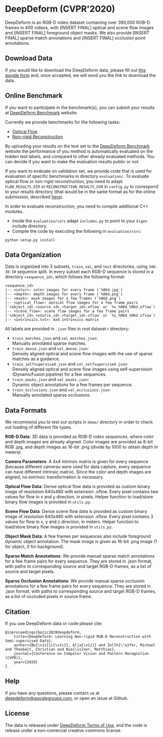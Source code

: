 # DeepDeform (CVPR'2020)

DeepDeform is an RGB-D video dataset containing over 390,000 RGB-D frames in 400 videos, with [INSERT FINAL] optical and scene flow images and [INSERT FINAL] foreground object masks. We also provide [INSERT FINAL] sparse match annotations and [INSERT FINAL] occlusion point annotations.


## Download Data

If you would like to download the DeepDeform data, please fill out [this google form] and, once accepted, we will send you the link to download the data.

[this google form]: https://docs.google.com/forms/d/e/1FAIpQLSeQ1hkCmmTiib-oQM9s21y3Tz9ojiI2zB8vZSqTZjT2DiRZ0g/viewform


## Online Benchmark

If you want to participate in the benchmark(s), you can submit your results at [DeepDeform Benchmark] website.

Currently we provide benchmarks for the following tasks:
- [Optical Flow]
- [Non-rigid Reconstruction]

By uploading your results on the test set to the [DeepDeform Benchmark] website the performance of you method is automatically evaluated on the hidden test labels, and compared to other already evaluated methods. You can decide if you want to make the evaluation results public or not.

If you want to evaluate on validation set, we provide code that is used for evaluation of specific benchmarks in directory `evaluation/`. To evaluate optical flow or non-rigid reconstruction, you need to adapt `FLOW_RESULTS_DIR` or `RECONSTRUCTION_RESULTS_DIR` in `config.py` to correspond to your results directory (that would be in the same format as for the online submission, described [here]).

In order to evaluate reconstruction, you need to compile additional C++ modules.

- Inside the `evaluation/csrc` adapt `includes.py` to point to your `Eigen` include directory.
- Compile the code by executing the following in `evaluation/csrc`:
```
python setup.py install
```

[DeepDeform Benchmark]: http://kaldir.vc.in.tum.de/deepdeform_benchmark
[Optical Flow]: http://kaldir.vc.in.tum.de/deepdeform_benchmark/benchmark_optical_flow
[Non-rigid Reconstruction]: http://kaldir.vc.in.tum.de/deepdeform_benchmark/benchmark_reconstruction
[here]: http://kaldir.vc.in.tum.de/deepdeform_benchmark/documentation

## Data Organization

Data is organized into 3 subsets, `train`, `val`, and `test` directories, using `340-30-30` sequence split. In every subset each RGB-D sequence is stored in a directory `<sequence_id>`, which follows the following format:

```
<sequence_id>
|-- <color>: color images for every frame (`%06d.jpg`)
|-- <depth>: depth images for every frame (`%06d.png`)
|-- <mask>: mask images for a few frames (`%06d.png`)
|-- <optical_flow>: optical flow images for a few frame pairs (`<object_id>_<source_id>_<target_id>.oflow` or `%s_%06d_%06d.oflow`)
|-- <scene_flow>: scene flow images for a few frame pairs (`<object_id>_<source_id>_<target_id>.sflow` or `%s_%06d_%06d.sflow`)
|-- <intrinsics.txt>: 4x4 intrinsics matrix
```

All labels are provided in `.json` files in root dataset r directory:
- `train_matches.json` and `val_matches.json`: <br>Manually annotated sparse matches.
- `train_dense.json` and `val_dense.json`: <br>Densely aligned optical and scene flow images with the use of sparse matches as a guidance.
- `train_selfsupervised.json` and `val_selfsupervised.json`: <br>Densely aligned optical and scene flow images using self-supervision (DynamicFusion pipeline) for a few sequences.
- `train_masks.json` and `val_masks.json`: <br>Dynamic object annotations for a few frames per sequence.
- `train_occlusions.json` and `val_occlusions.json`: <br>Manually annotated sparse occlusions.


## Data Formats

We recommend you to test out scripts in `demo/` directory in order to check out loading of different file types.

**RGB-D Data**: 3D data is provided as RGB-D video sequences, where color and depth images are already aligned. Color images are provided as 8-bit RGB .jpg, and depth images as 16-bit .png (divide by 1000 to obtain depth in meters).

**Camera Parameters**: A 4x4 intrinsic matrix is given for every sequence (because different cameras were used for data capture, every sequence can have different intrinsic matrix). Since the color and depth images are aligned, no extrinsic transformation is necessary.

**Optical Flow Data**: Dense optical flow data is provided as custom binary image of resolution 640x480 with extension .oflow. Every pixel contains two values for flow in x and y direction, in pixels. Helper function to load/store binary flow images is provided in `utils.py`.

**Scene Flow Data**: Dense scene flow data is provided as custom binary image of resolution 640x480 with extension .sflow. Every pixel contains 3 values for flow in x, y and z direction, in meters. Helper function to load/store binary flow images is provided in `utils.py`.


**Object Mask Data**: A few frames per sequences also include foreground dynamic object annotation. The mask image is given as 16-bit .png image (1 for object, 0 for background).

**Sparse Match Annotations**: We provide manual sparse match annotations for a few frame pairs for every sequence. They are stored in .json format, with paths to corresponding source and target RGB-D frames, as a list of source and target pixels.

**Sparse Occlusion Annotations**: We provide manual sparse occlusion annotations for a few frame pairs for every sequence. They are stored in .json format, with paths to corresponding source and target RGB-D frames, as a list of occluded pixels in source frame.




## Citation

If you use DeepDeform data or code please cite:
```
@inproceedings{bozic2020deepdeform, 
    title={DeepDeform: Learning Non-rigid RGB-D Reconstruction with Semi-supervised Data}, 
    author={Bo{\v{z}}i{\v{c}}, Alja{\v{z}} and Zollh{\"o}fer, Michael and Theobalt, Christian and Nie{\ss}ner, Matthias}, 
    journal={Conference on Computer Vision and Pattern Recognition (CVPR)}, 
    year={2020}
}
```


## Help

If you have any questions, please contact us at deepdeform@googlegroups.com, or open an issue at Github.


## License

The data is released under [DeepDeform Terms of Use], and the code is release under a non-comercial creative commons license. 

[DeepDeform Terms of Use]: https://docs.google.com/forms/d/e/1FAIpQLSeQ1hkCmmTiib-oQM9s21y3Tz9ojiI2zB8vZSqTZjT2DiRZ0g/viewform
